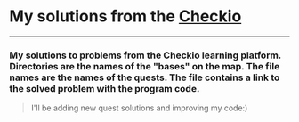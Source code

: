 # My solutions from the [Checkio](https://py.checkio.org/)

---

### My solutions to problems from the Checkio learning platform. Directories are the names of the "bases" on the map. The file names are the names of the quests. The file contains a link to the solved problem with the program code.

> I'll be adding new quest solutions and improving my code:)
